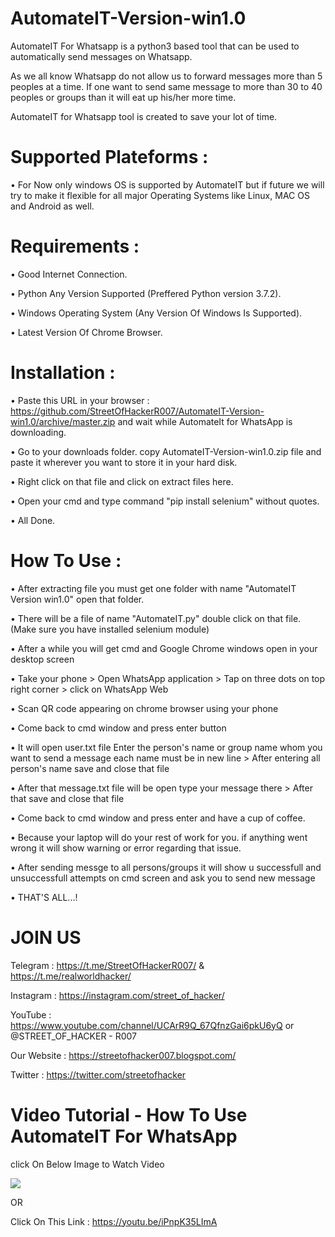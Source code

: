# AutomateIT-Version-win1.0
AutomateIT For Whatsapp is a python3 based tool that can be used to automatically send messages on Whatsapp.

As we all know Whatsapp do not allow us to forward messages more than 5 peoples at a time. If one want to send same message to more than 30 to 40 peoples or groups than it will eat up his/her more time.

AutomateIT for Whatsapp tool is created to save your lot of time.

# Supported Plateforms :
• For Now only windows OS is supported by AutomateIT but if future we will try to make it flexible for all major Operating Systems like Linux, MAC OS and Android as well.

# Requirements :
• Good Internet Connection.

• Python Any Version Supported (Preffered Python version 3.7.2).

• Windows Operating System (Any Version Of Windows Is Supported).

• Latest Version Of Chrome Browser.

# Installation :
• Paste this URL in your browser : https://github.com/StreetOfHackerR007/AutomateIT-Version-win1.0/archive/master.zip and wait while AutomateIt for WhatsApp is downloading.

• Go to your downloads folder. copy AutomateIT-Version-win1.0.zip file and paste it wherever you want to store it in your hard disk.

• Right click on that file and click on extract files here.

• Open your cmd and type command "pip install selenium" without quotes.

• All Done.

# How To Use :
• After extracting file you must get one folder with name "AutomateIT Version win1.0" open that folder.

• There will be a file of name "AutomateIT.py" double click on that file. (Make sure you have installed selenium module)

• After a while you will get cmd and Google Chrome windows open in your desktop screen

• Take your phone > Open WhatsApp application > Tap on three dots on top right corner > click on WhatsApp Web

• Scan QR code appearing on chrome browser using your phone

• Come back to cmd window and press enter button

• It will open user.txt file Enter the person's name or group name whom you want to send a message each name must be in new line > After entering all person's name save and close that file

• After that message.txt file will be open type your message there > After that save and close that file

• Come back to cmd window and press enter and have a cup of coffee.

• Because your laptop will do your rest of work for you. if anything went wrong it will show warning or error regarding that issue.

• After sending messge to all persons/groups it will show u successfull and unsuccessfull attempts on cmd screen and ask you to send new message

• THAT'S ALL...!

# JOIN US
Telegram  : https://t.me/StreetOfHackerR007/   &
            https://t.me/realworldhacker/

Instagram : https://instagram.com/street_of_hacker/

YouTube   : https://www.youtube.com/channel/UCArR9Q_67QfnzGai6pkU6yQ or @STREET_OF_HACKER - R007

Our Website : https://streetofhacker007.blogspot.com/

Twitter   : https://twitter.com/streetofhacker

# Video Tutorial - How To Use AutomateIT For WhatsApp

click On Below Image to Watch Video

[![](https://i9.ytimg.com/vi/iPnpK35LImA/mqdefault.jpg?sqp=CLz6negF&rs=AOn4CLBL6498kCjs4CrmJ0CRuMA9bpqchA&time=1560772076339)](https://youtu.be/iPnpK35LImA "Click To Watch Full Tutorial")

OR

Click On This Link : https://youtu.be/iPnpK35LImA
